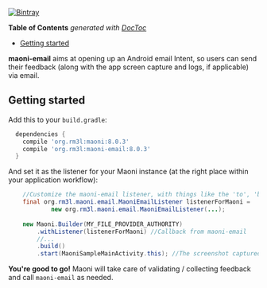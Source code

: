 [![Bintray](https://img.shields.io/bintray/v/rm3l/maven/org.rm3l:maoni-email.svg)](https://bintray.com/rm3l/maven/org.rm3l%3Amaoni-email)

<!-- START doctoc generated TOC please keep comment here to allow auto update -->
<!-- DON'T EDIT THIS SECTION, INSTEAD RE-RUN doctoc TO UPDATE -->
**Table of Contents**  *generated with [DocToc](https://github.com/thlorenz/doctoc)*

- [Getting started](#getting-started)

<!-- END doctoc generated TOC please keep comment here to allow auto update -->

**maoni-email** aims at opening up an Android email Intent, so users can send their feedback (along with the app screen capture and logs, if applicable) via email.

## Getting started

Add this to your `build.gradle`:

```gradle
  dependencies {
    compile 'org.rm3l:maoni:8.0.3'
    compile 'org.rm3l:maoni-email:8.0.3'
  }
```

And set it as the listener for your Maoni instance (at the right place within your application workflow):
```java
    //Customize the maoni-email listener, with things like the 'to', 'bcc', 'cc', 'subject', ... fields of the email
    final org.rm3l.maoni.email.MaoniEmailListener listenerForMaoni = 
            new org.rm3l.maoni.email.MaoniEmailListener(...);
    
    new Maoni.Builder(MY_FILE_PROVIDER_AUTHORITY)
        .withListener(listenerForMaoni) //Callback from maoni-email
        //...
        .build()
        .start(MaoniSampleMainActivity.this); //The screenshot captured is relative to this calling context 
```

**You're good to go!** Maoni will take care of validating / collecting feedback
and call `maoni-email` as needed. 
